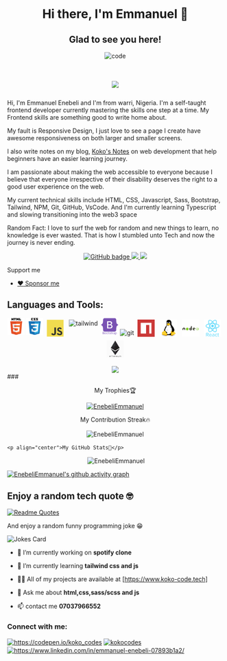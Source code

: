 <h1 align="center">
Hi there, I'm Emmanuel 👋
</h1>

<h2 align="center">
Glad to see you here!
</h2>
<p align=center><img width="338" alt="code" src="https://user-images.githubusercontent.com/58889001/159116325-bba5e366-6020-46cb-8321-6de7c1edacb7.png"></p>


 <h1 align="center">
  <a href="https://git.io/typing-svg">
    <img src="https://readme-typing-svg.herokuapp.com/?lines=Heyyo!👋;I'm+a+Techie...;Welcome+to+my+Profile!&center=true&size=30&">
  </a>
</h1>

Hi, I'm Emmanuel Enebeli and I'm from warri, Nigeria. I'm a self-taught frontend developer currently mastering the skills one step at a time. My Frontend skills are something good to write home about.

My fault is Responsive Design, I just love to see a page I create have awesome responsiveness on both larger and smaller screens.

I also write notes on my blog,  [Koko's Notes](https://blog.koko-code.tech) on web development that help beginners have an easier learning journey.

I am passionate about making the web accessible to everyone because I believe that everyone irrespective of their disability deserves the right to a good user experience on the web.

My current technical skills include HTML, CSS, Javascript, Sass,  Bootstrap, Tailwind, NPM, Git, GitHub, VsCode. And I'm currently learning Typescript and slowing transitioning into the web3 space

Random Fact: I love to surf the web for random and new things to learn, no knowledge is ever wasted. That is how I stumbled unto Tech and now the journey is never ending.

<p align="center">
  
  <a href="https://github.com/EnebeliEmmanuel?tab=followers">
    <img src="https://img.shields.io/github/followers/EnebeliEmmanuel?tab=followers?label=blue&logo=github&style=for-the-badge" alt="GitHub badge" />
  </a>
  <a href="https://twitter.com/kokocodes">
    <img src="https://img.shields.io/twitter/follow/kokocodes?label=Twitter&logo=twitter&style=for-the-badge" />
  </a>
  <a href="https://discord.com/channels/@me">
    <img src="https://img.shields.io/discord/808727269400772638?color=green&logo=Discord&style=for-the-badge" />
  </a>
</p>

Support me 
- <a href="https://paystack.com/pay/EnebeliEmmanuel">:heart: Sponsor me</a>


## Languages and Tools:



<p align="center">
   <img src="https://raw.githubusercontent.com/devicons/devicon/master/icons/html5/html5-original-wordmark.svg" alt="html5" width="40" height="40"/>
   <img src="https://raw.githubusercontent.com/devicons/devicon/master/icons/css3/css3-original-wordmark.svg" alt="css3" width="40" height="40"/>
  <img src="https://raw.githubusercontent.com/devicons/devicon/master/icons/javascript/javascript-original.svg" alt="javascript" height="40" style="vertical-align:top; margin:4px"/>
  <img src="https://www.vectorlogo.zone/logos/tailwindcss/tailwindcss-icon.svg" alt="tailwind" height="40" style="vertical-align:top; margin:4px"/>
   <img src="https://raw.githubusercontent.com/devicons/devicon/master/icons/bootstrap/bootstrap-plain-wordmark.svg" alt="bootstrap" width="40" height="40"/>
   <img src="https://www.vectorlogo.zone/logos/git-scm/git-scm-icon.svg" alt="git" width="40" height="40"/>
  <img src="https://raw.githubusercontent.com/github/explore/80688e429a7d4ef2fca1e82350fe8e3517d3494d/topics/npm/npm.png" alt="NPM" height="40" style="vertical-align:top; margin:4px">
  <img src="https://raw.githubusercontent.com/devicons/devicon/master/icons/linux/linux-original.svg" alt="linux" height="40" style="vertical-align:top; margin:4px"/>
     <img src="https://raw.githubusercontent.com/devicons/devicon/master/icons/nodejs/nodejs-original-wordmark.svg" alt="nodejs" height="40" style="vertical-align:top; margin:4px"/>
  <img src="https://raw.githubusercontent.com/devicons/devicon/master/icons/react/react-original-wordmark.svg" alt="react" height="40" style="vertical-align:top; margin:4px"/>
 <img src="https://raw.githubusercontent.com/github/explore/80688e429a7d4ef2fca1e82350fe8e3517d3494d/topics/ethereum/ethereum.png" alt="cpp" height="40"
    style="vertical-align:top; margin: 4px">
 
</p>
 <div align="center">
 <img align="center" width=690em src="https://github-readme-stats.vercel.app/api/top-langs/?username=EnebeliEmmanuel&layout=compact&langs_count=7&theme=dark"/>
</div>
 ### <p align="center"> My Trophies🏆</p>
<p align="center"> <a href="https://github.com/ryo-ma/github-profile-trophy"><img src="https://github-profile-trophy.vercel.app/?username=EnebeliEmmanuel" alt="EnebeliEmmanuel" /></a> </p>
  
  <p align="center">My Contribution Streak🔥</p>
 <p align="center"><img align="center" src="https://github-readme-streak-stats.herokuapp.com/?user=EnebeliEmmanuel&" alt="EnebeliEmmanuel" /></p>
  
    <p align="center">My GitHub Stats🚀</p>
 <p align="center">&nbsp;<img align="center" src="https://github-readme-stats.vercel.app/api?username=EnebeliEmmanuel&show_icons=true&locale=en" alt="EnebeliEmmanuel" /></p>
  
  
[![EnebeliEmmanuel's github activity graph](https://activity-graph.herokuapp.com/graph?username=EnebeliEmmanuel&theme=xcode)](https://git.io/EnebeliEmmanuel)





## Enjoy a random tech quote 🤓

[![Readme Quotes](https://quotes-github-readme.vercel.app/api?type=horizontal)](https://github.com/piyushsuthar/github-readme-quotes)

And enjoy a random funny programming joke 😁

![Jokes Card](https://readme-jokes.vercel.app/api)


- 🔭 I’m currently working on **spotify clone**

- 🌱 I’m currently learning **tailwind css and js**

- 👨‍💻 All of my projects are available at [https://www.koko-code.tech]
- 💬 Ask me about **html,css,sass/scss and js**

- 📫 contact me **07037966552**

<h3 align="left">Connect with me:</h3>
<p align="left">
<a href="https://codepen.io/koko_codes" target="blank"><img align="center" src="https://raw.githubusercontent.com/rahuldkjain/github-profile-readme-generator/master/src/images/icons/Social/codepen.svg" alt="https://codepen.io/koko_codes" height="30" width="40" /></a>
<a href="https://twitter.com/kokocodes" target="blank"><img align="center" src="https://raw.githubusercontent.com/rahuldkjain/github-profile-readme-generator/master/src/images/icons/Social/twitter.svg" alt="kokocodes" height="30" width="40" /></a>
<a href="https://linkedin.com/in/https://www.linkedin.com/in/emmanuel-enebeli-07893b1a2/" target="blank"><img align="center" src="https://raw.githubusercontent.com/rahuldkjain/github-profile-readme-generator/master/src/images/icons/Social/linked-in-alt.svg" alt="https://www.linkedin.com/in/emmanuel-enebeli-07893b1a2/" height="30" width="40" /></a>
</p>



